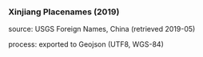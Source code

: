 ### Xinjiang Placenames (2019)

source:  USGS Foreign Names, China (retrieved 2019-05)

process:  exported to Geojson (UTF8, WGS-84)